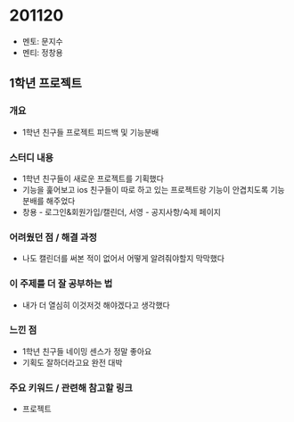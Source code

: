 # 201120

- 멘토: 문지수
- 멘티: 정창용

## 1학년 프로젝트 

### 개요

- 1학년 친구들 프로젝트 피드백 및 기능분배

### 스터디 내용

- 1학년 친구들이 새로운 프로젝트를 기획했다
- 기능을 훑어보고 ios 친구들이 따로 하고 있는 프로젝트랑 기능이 안겹치도록 기능 분배를 해주었다
- 창용 - 로그인&회원가입/캘린더, 서영 - 공지사항/숙제 페이지

### 어려웠던 점 / 해결 과정

- 나도 캘린더를 써본 적이 없어서 어떻게 알려줘야할지 막막했다

### 이 주제를 더 잘 공부하는 법

- 내가 더 열심히 이것저것 해야겠다고 생각했다

### 느낀 점

- 1학년 친구들 네이밍 센스가 정말 좋아요
- 기획도 잘하더라고요 완전 대박

### 주요 키워드 / 관련해 참고할 링크

- 프로젝트